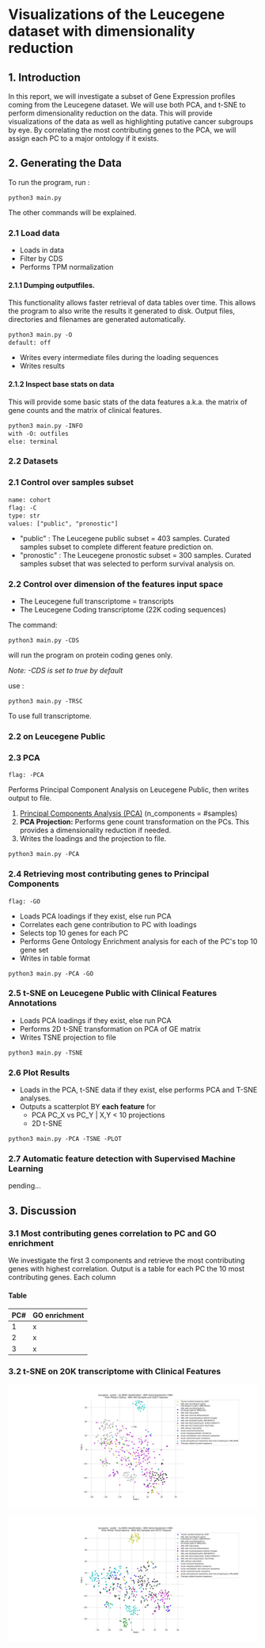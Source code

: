 # Visualizations of the Leucegene dataset with dimensionality reduction

## 1. Introduction
In this report, we will investigate a subset of Gene Expression profiles coming from the Leucegene dataset. We will use both PCA, and t-SNE to perform dimensionality reduction on the data. This will provide visualizations of the data as well as highlighting putative cancer subgroups by eye. By correlating the most contributing genes to the PCA, we will assign each PC to a major ontology if it exists. 

## 2. Generating the Data

To run the program, run :
```{python3}
python3 main.py 
```
The other commands will be explained.

### 2.1 Load data

* Loads in data
* Filter by CDS
* Performs TPM normalization

#### 2.1.1 Dumping outputfiles.
This functionality allows faster retrieval of data tables over time. This allows the program to also write the results it generated to disk. Output files, directories and filenames are generated automatically. 

```{bash}
python3 main.py -O
default: off
```
* Writes every intermediate files during the loading sequences
* Writes results 

#### 2.1.2 Inspect base stats on data
This will provide some basic stats of the data features a.k.a. the matrix of gene counts and the matrix of clinical features. 

```{python}
python3 main.py -INFO
with -O: outfiles
else: terminal
```

### 2.2 Datasets

### 2.1 Control over samples subset
```
name: cohort
flag: -C
type: str
values: ["public", "pronostic"]
```
* "public" : The Leucegene public subset = 403 samples. Curated samples subset to complete different feature prediction on.  
* "pronostic" : The Leucegene pronostic subset = 300 samples. Curated samples subset that was selected to perform survival analysis on. 

### 2.2 Control over dimension of the features input space   
* The Leucegene full transcriptome =  transcripts
* The Leucegene Coding transcriptome (22K coding sequences) 

The command:
```{python}
python3 main.py -CDS
```
will run the program on protein coding genes only. 

*Note: -CDS is set to true by default*

use :
```{python}
python3 main.py -TRSC
```
To use full transcriptome.
### 2.2 on Leucegene Public

### 2.3 PCA 
```{bash} 
flag: -PCA
```
Performs Principal Component Analysis on Leucegene Public, then writes output to file.
1. [Principal Components Analysis (PCA)](https://en.wikipedia.org/wiki/Principal_component_analysis) (n_components = #samples)
2. **PCA Projection:** Performs gene count transformation on the PCs. This provides a dimensionality reduction if needed.  
3. Writes the loadings and the projection to file. 

```{python}
python3 main.py -PCA
```

### 2.4 Retrieving most contributing genes to Principal Components

 
```{bash} 
flag: -GO
```
* Loads PCA loadings if they exist, else run PCA
* Correlates each gene contribution to PC with loadings
* Selects top 10 genes for each PC 
* Performs Gene Ontology Enrichment analysis for each of the PC's top 10 gene set
* Writes in table format 

```{python}
python3 main.py -PCA -GO
```

### 2.5 t-SNE on Leucegene Public with Clinical Features Annotations

* Loads PCA loadings if they exist, else run PCA
* Performs 2D t-SNE transformation on PCA of GE matrix
* Writes TSNE projection to file

```{python}
python3 main.py -TSNE
```
### 2.6 Plot Results 

* Loads in the PCA, t-SNE data if they exist, else performs PCA and T-SNE analyses. 
* Outputs a scatterplot BY **each feature** for  
    * PCA PC_X vs PC_Y | X,Y < 10 projections  
    * 2D t-SNE 

```{python}
python3 main.py -PCA -TSNE -PLOT
```

### 2.7 Automatic feature detection with Supervised Machine Learning 
pending...

## 3. Discussion
### 3.1 Most contributing genes correlation to PC and GO enrichment
We investigate the first 3 components and retrieve the most contributing genes with highest correlation. Output is a table for each PC the 10 most contributing genes. Each column 

#### Table
PC# | GO enrichment
---|---
1 | x
2 | x
3 | x

### 3.2 t-SNE on 20K transcriptome with Clinical Features

![Figure 1](FIGS/lgn_public_GE_TSNE_CDS_TPM_WHOclassification.svg)

![Figure 2](FIGS/lgn_public_GE_TSNE_TRSC_TPM_WHOclassification.svg)
